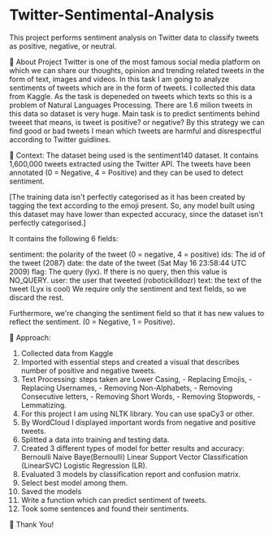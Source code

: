 # Twitter-Sentimental-Analysis
This project performs sentiment analysis on Twitter data to classify tweets as positive, negative, or neutral.

🔵 About Project
Twitter is one of the most famous social media platform on which we can share our thoughts, opinion and trending related tweets in the form of text, images and videos. In this task I am going to analyze sentiments of tweets which are in the form of tweets. I collected this data from Kaggle. As the task is depeneded on tweets which texts so this is a problem of Natural Languages Processing. There are 1.6 milion tweets in this data so dataset is very huge. Main task is to predict sentiments behind tweeet that means, is tweet is positive? or negative? By this strategy we can find good or bad tweets I mean which tweets are harmful and disrespectful according to Twitter guidlines.

🔵 Context:
The dataset being used is the sentiment140 dataset. It contains 1,600,000 tweets extracted using the Twitter API. The tweets have been annotated (0 = Negative, 4 = Positive) and they can be used to detect sentiment.

[The training data isn't perfectly categorised as it has been created by tagging the text according to the emoji present. So, any model built using this dataset may have lower than expected accuracy, since the dataset isn't perfectly categorised.]

It contains the following 6 fields:

sentiment: the polarity of the tweet (0 = negative, 4 = positive) ids: The id of the tweet (2087) date: the date of the tweet (Sat May 16 23:58:44 UTC 2009) flag: The query (lyx). If there is no query, then this value is NO_QUERY. user: the user that tweeted (robotickilldozr) text: the text of the tweet (Lyx is cool) We require only the sentiment and text fields, so we discard the rest.

Furthermore, we're changing the sentiment field so that it has new values to reflect the sentiment. (0 = Negative, 1 = Positive).

🔵 Approach:
1. Collected data from Kaggle
2. Imported with essential steps and created a visual that describes number of positive and negative tweets.
3. Text Processing: steps taken are Lower Casing, - Replacing Emojis, - Replacing Usernames, - Removing Non-Alphabets, - Removing Consecutive letters, - Removing Short Words, - Removing Stopwords, - Lemmatizing.
4. For this project I am using NLTK library. You can use spaCy3 or other.
5. By WordCloud I displayed important words from negative and positive tweets.
6. Splitted a data into training and testing data.
7. Created 3 different types of model for better results and accuracy: Bernoulli Naive Baye(Bernoulli) Linear Support Vector Classification (LinearSVC) Logistic Regression (LR).
8. Evaluated 3 models by classification report and confusion matrix.
9. Select best model among them.
10. Saved the models
11. Write a function which can predict sentiment of tweets.
12. Took some sentences and found their sentiments.

🔵 Thank You!
